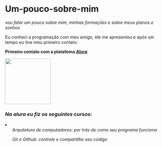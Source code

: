 # Um-pouco-sobre-mim
<em><p>vou falar um pouco sobre mim, minhas formações e sobre meus planos e sonhos</p></em>
<p>Eu conheci a programação com meu amigo, ele me apresentou e após um tempo eu tive meu primeiro contato.</p>
<p><strong>Primeiro contato com a platafoma <em><a href="https://www.alura.com.br/">Alura</a><em></strong></p>
<img src="https://www.alura.com.br/assets/img/alura-logo-white.1647533642.svg" heigth="150" width="150">
  <p><h3>Na alura eu fiz os seguintes cursos:</h3></p>
<li>
  <ul>Arquitetura de computadores: por trás de como seu programa funciona</ul>
  <ul>Git e Github: controle e compartilhe seu código</ul>
  </li>

